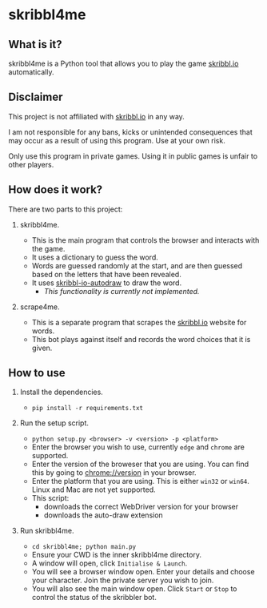 # skribbl4me

## What is it?

skribbl4me is a Python tool that allows you to play the game [skribbl.io](skribbl.io) automatically.

## Disclaimer

This project is not affiliated with [skribbl.io](skribbl.io) in any way.

I am not responsible for any bans, kicks or unintended consequences that may occur as a result of using this program. Use at your own risk.

Only use this program in private games. Using it in public games is unfair to other players.

## How does it work?

There are two parts to this project:

1. skribbl4me.
   - This is the main program that controls the browser and interacts with the game.
   - It uses a dictionary to guess the word.
   - Words are guessed randomly at the start, and are then guessed based on the letters that have been revealed.
   - It uses [skribbl-io-autodraw](https://github.com/galehouse5/skribbl-io-autodraw) to draw the word.
     - *This functionality is currently not implemented.*

2. scrape4me.
   - This is a separate program that scrapes the [skribbl.io](skribbl.io) website for words.
   - This bot plays against itself and records the word choices that it is given.

## How to use

1. Install the dependencies.
     - `pip install -r requirements.txt`

2. Run the setup script.
     - `python setup.py <browser> -v <version> -p <platform>`
     - Enter the browser you wish to use, currently `edge` and `chrome` are supported.
     - Enter the version of the broweser that you are using. You can find this by going to [chrome://version](chrome://version) in your browser.
     - Enter the platform that you are using. This is either `win32` or `win64`. Linux and Mac are not yet supported.
     - This script:
       - downloads the correct WebDriver version for your browser
       - downloads the auto-draw extension

3. Run skribbl4me.
     - `cd skribbl4me; python main.py`
     - Ensure your CWD is the inner skribbl4me directory.
     - A window will open, click `Initialise & Launch`.
     - You will see a browser window open. Enter your details and choose your character. Join the private server you wish to join.
     - You will also see the main window open. Click `Start` or `Stop` to control the status of the skribbler bot.

